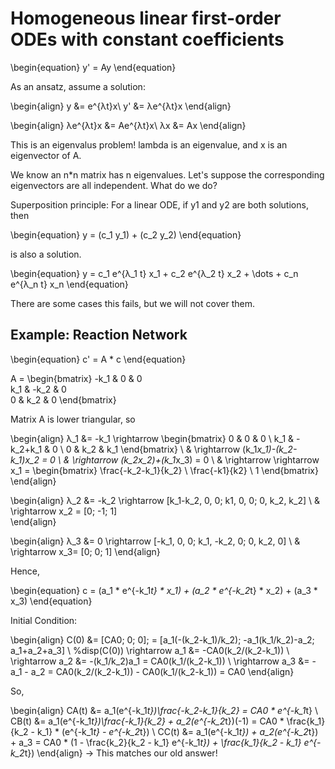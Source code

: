 # Homogeneous linear first-order ODEs with constant coefficients

\begin{equation}
y' = Ay
\end{equation}

As an ansatz, assume a solution: 

\begin{align}
y &= e^{λt}x\\
y' &= λe^{λt}x
\end{align}

\begin{align}
λe^{λt}x &= Ae^{λt}x\\
λx &= Ax
\end{align}

This is an eigenvalus problem! lambda is an eigenvalue, and x is an eigenvector of A.


We know an n*n matrix has n eigenvalues. Let's suppose the corresponding eigenvectors are all independent. What do we do?


Superposition principle: For a linear ODE, if y1 and y2 are both solutions, then


\begin{equation}
y = (c_1 y_1) + (c_2 y_2) 
\end{equation}

is also a solution.

\begin{equation}
y = c_1 e^{λ_1 t} x_1 + c_2 e^{λ_2 t} x_2 + \dots + c_n e^{λ_n t} x_n
\end{equation}


There are some cases this fails, but we will not cover them.



## Example: Reaction Network

\begin{equation}
c' = A * c
\end{equation}

A =  \begin{bmatrix}  -k_1 & 0 & 0 \
 k_1 & -k_2 & 0 \
0 & k_2 & 0 
\end{bmatrix}

Matrix A is lower triangular, so

\begin{align}
λ_1 &= -k_1  \rightarrow  \begin{bmatrix} 0 & 0 & 0 \\ 
k_1 & -k_2+k_1 & 0 \\
 0 & k_2 & k_1 \end{bmatrix} \\
& \rightarrow  (k_1*x_1)-(k_2-k_1)*x_2 = 0 \\
& \rightarrow  (k_2*x_2)+(k_1*x_3) = 0 \\
& \rightarrow \rightarrow  x_1 = \begin{bmatrix} \frac{-k_2-k_1}{k_2} \\ 
\frac{-k1}{k2} \\ 
1 \end{bmatrix}
\end{align}

\begin{align}
λ_2 &= -k_2 \rightarrow  [k_1-k_2, 0, 0; k1, 0, 0; 0, k_2, k_2]  \\
& \rightarrow x_2 = [0; -1; 1]  
\end{align}

\begin{align}
λ_3 &= 0 \rightarrow  [-k_1, 0, 0; k_1, -k_2, 0; 0, k_2, 0] \\
& \rightarrow x_3= [0; 0; 1] 
\end{align}

Hence,

\begin{equation}
 c = (a_1 * e^{-k_1*t} * x_1) + (a_2 * e^{-k_2*t} * x_2) + (a_3 * x_3) 
\end{equation}

Initial Condition:

\begin{align}
C(0) &= [CA0; 0; 0]; = [a_1(-(k_2-k_1)/k_2); -a_1(k_1/k_2)-a_2; a_1+a_2+a_3] \\
%disp(C(0))
\rightarrow  a_1 &= -CA0(k_2/(k_2-k_1))  \\
\rightarrow  a_2 &= -(k_1/k_2)a_1 = CA0(k_1/(k_2-k_1)) \\
\rightarrow  a_3 &= -a_1 - a_2 = CA0(k_2/(k_2-k_1)) - CA0(k_1/(k_2-k_1)) = CA0 
\end{align}

So,

\begin{align}
CA(t) &= a_1(e^{-k_1*t})\frac{-k_2-k_1}{k_2} = CA0 * e^{-k_1*t}  \\
CB(t) &= a_1(e^{-k_1*t})\frac{-k_1}{k_2} + a_2(e^{-k_2*t})(-1) = CA0 * \frac{k_1}{k_2 - k_1} * (e^{-k_1*t} - e^{-k_2*t}) \\
CC(t) &= a_1(e^{-k_1*t}) + a_2(e^{-k_2*t}) + a_3 = CA0 * (1 - \frac{k_2}{k_2 - k_1} e^{-k_1*t}) + \frac{k_1}{k_2 - k_1} e^{-k_2*t})
\end{align}
$\rightarrow$ This matches our old answer!

